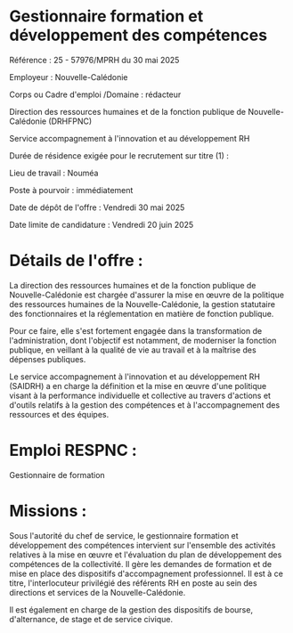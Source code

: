 # Gestionnaire formation et développement des compétences

Référence : 25 - 57976/MPRH du 30 mai 2025

Employeur : Nouvelle-Calédonie

Corps ou Cadre d'emploi /Domaine : rédacteur

Direction des ressources humaines et de la fonction publique de Nouvelle-Calédonie (DRHFPNC)

Service accompagnement à l'innovation et au développement RH

Durée de résidence exigée pour le recrutement sur titre (1) :

Lieu de travail : Nouméa

Poste à pourvoir : immédiatement

Date de dépôt de l'offre : Vendredi 30 mai 2025

Date limite de candidature : Vendredi 20 juin 2025

# Détails de l'offre :

La direction des ressources humaines et de la fonction publique de Nouvelle-Calédonie est chargée d'assurer la mise en œuvre de la politique des ressources humaines de la Nouvelle-Calédonie, la gestion statutaire des fonctionnaires et la réglementation en matière de fonction publique.

Pour ce faire, elle s'est fortement engagée dans la transformation de l'administration, dont l'objectif est notamment, de moderniser la fonction publique, en veillant à la qualité de vie au travail et à la maîtrise des dépenses publiques.

Le service accompagnement à l'innovation et au développement RH (SAIDRH) a en charge la définition et la mise en œuvre d'une politique visant à la performance individuelle et collective au travers d'actions et d'outils relatifs à la gestion des compétences et à l'accompagnement des ressources et des équipes.

# Emploi RESPNC :

Gestionnaire de formation

# Missions :

Sous l'autorité du chef de service, le gestionnaire formation et développement des compétences intervient sur l'ensemble des activités relatives à la mise en œuvre et l'évaluation du plan de développement des compétences de la collectivité. Il gère les demandes de formation et de mise en place des dispositifs d'accompagnement professionnel. Il est à ce titre, l'interlocuteur privilégié des référents RH en poste au sein des directions et services de la Nouvelle-Calédonie.

Il est également en charge de la gestion des dispositifs de bourse, d'alternance, de stage et de service civique.